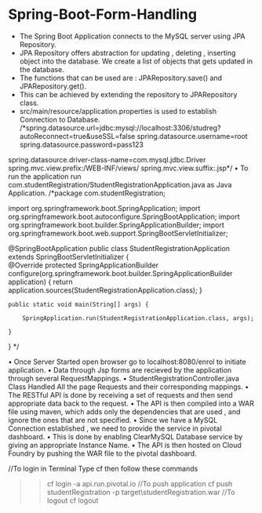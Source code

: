 # Spring-Boot-Form-Handling

-	The Spring Boot Application connects to the MySQL server using JPA Repository.
-	JPA Repository offers abstraction for updating , deleting , inserting object into the database. We create a list of objects that gets updated in the database.
-	The functions that can be used are : JPARepository.save() and JPARepository.get().
-	This can be achieved by extending the repository to JPARepository class.
-	src/main/resource/application.properties is used to establish Connection to Database.
/*spring.datasource.url=jdbc:mysql://localhost:3306/studreg?autoReconnect=true&useSSL=false
spring.datasource.username=root
spring.datasource.password=pass123

spring.datasource.driver-class-name=com.mysql.jdbc.Driver
spring.mvc.view.prefix:/WEB-INF/views/
spring.mvc.view.suffix:.jsp*/
•	To run the application run com.studentRegistration/StudentRegistrationApplication.java as Java Application.
/*package com.studentRegistration;

import org.springframework.boot.SpringApplication;
import org.springframework.boot.autoconfigure.SpringBootApplication;
import org.springframework.boot.builder.SpringApplicationBuilder;
import org.springframework.boot.web.support.SpringBootServletInitializer;



@SpringBootApplication
public class StudentRegistrationApplication extends SpringBootServletInitializer {  
	@Override
	protected SpringApplicationBuilder configure(org.springframework.boot.builder.SpringApplicationBuilder application) {
		return application.sources(StudentRegistrationApplication.class);
	}
	 
	public static void main(String[] args) {  
				
		SpringApplication.run(StudentRegistrationApplication.class, args);
		
	}
}
*/


•	Once Server Started open browser go to localhost:8080/enrol to initiate application. 
•	Data through Jsp forms are recieved by the application through several RequestMappings.
•	StudentRegistrationController.java Class Handled All the page Requests and their corresponding mappings.
•	The RESTful API is done by receiving a set of requests and then send appropriate data back to the request.
•	The API is then compiled into a WAR file using maven, which adds only the dependencies that are used , and ignore the ones that are not specified.
•	Since we have a MySQL Connection established , we need to provide the service in pivotal dashboard.
•	This is done by enabling ClearMySQL Database service by giving an appropriate Instance Name.
•	The API is then hosted on Cloud Foundry by pushing the WAR file to the pivotal dashboard. 

//To login in Terminal Type cf then follow these commands
 
>> cf login -a api.run.pivotal.io
//To push application
>> cf push studentRegistration -p target\studentRegistration.war
//To logout
>> cf logout

